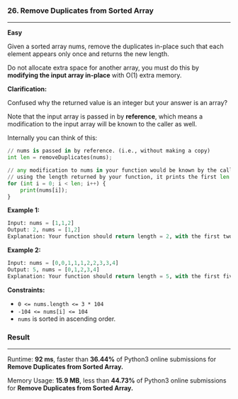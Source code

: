 ### 26. Remove Duplicates from Sorted Array

---

**Easy**

Given a sorted array nums, remove the duplicates in-place such that each element appears only once and returns the new length.

Do not allocate extra space for another array, you must do this by **modifying the input array in-place** with O(1) extra memory.

**Clarification:**

Confused why the returned value is an integer but your answer is an array?

Note that the input array is passed in by **reference**, which means a modification to the input array will be known to the caller as well.

Internally you can think of this:

```python
// nums is passed in by reference. (i.e., without making a copy)
int len = removeDuplicates(nums);

// any modification to nums in your function would be known by the caller.
// using the length returned by your function, it prints the first len elements.
for (int i = 0; i < len; i++) {
    print(nums[i]);
}
```

**Example 1:**

```python
Input: nums = [1,1,2]
Output: 2, nums = [1,2]
Explanation: Your function should return length = 2, with the first two elements of nums being 1 and 2 respectively. It doesn't matter what you leave beyond the returned length.
```

**Example 2:**

```python
Input: nums = [0,0,1,1,1,2,2,3,3,4]
Output: 5, nums = [0,1,2,3,4]
Explanation: Your function should return length = 5, with the first five elements of nums being modified to 0, 1, 2, 3, and 4 respectively. It doesn't matter what values are set beyond the returned length.
```

**Constraints:**

- `0 <= nums.length <= 3 * 104`
- `-104 <= nums[i] <= 104`
- `nums` is sorted in ascending order.

### Result

---

Runtime: **92 ms**, faster than **36.44%** of Python3 online submissions for **Remove Duplicates from Sorted Array.**

Memory Usage: **15.9 MB**, less than **44.73%** of Python3 online submissions for **Remove Duplicates from Sorted Array.**
